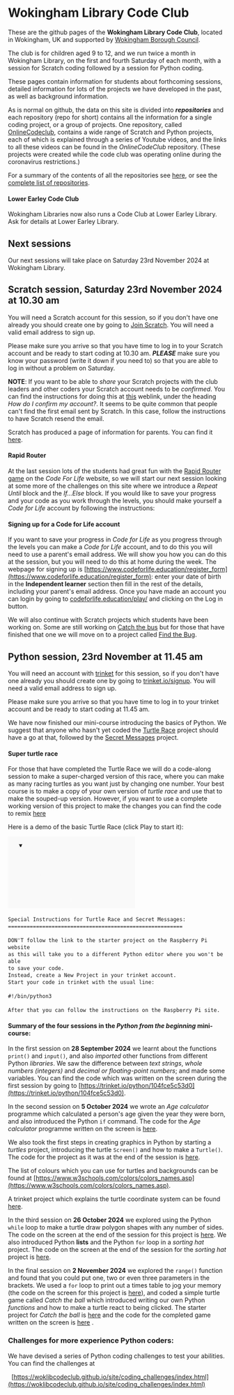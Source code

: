 # Wokingham Library Code Club

These are the github pages of the **Wokingham Library Code Club**, located in Wokingham, UK and supported by [Wokingham Borough Council](https://www.wokingham.gov.uk/libraries).

The club is for children aged 9 to 12, and we run twice a month in Wokingham Library, on the first and fourth Saturday of each month, with a session for Scratch coding followed by a session for Python coding.

These pages contain information for students about forthcoming sessions, detailed information for lots of the projects we have developed in the past, as well as background information.

As is normal on github, the data on this site is divided into ***repositories*** and each repository (repo for short) contains all the information for a single coding project, or a group of projects. One repository, called [OnlineCodeclub](https://github.com/WokLibCodeClub/OnlineCodeclub), contains a wide range of Scratch and Python projects, each of which is explained through a series of Youtube videos, and the links to all these videos can be found in the *OnlineCodeClub* repository. (These projects were created while the code club was operating online during the coronavirus restrictions.)

For a summary of the contents of all the repositories see [here](https://github.com/WokLibCodeClub/woklibcodeclub.github.io), or see the [complete list of repositories](https://github.com/orgs/WokLibCodeClub/repositories?type=all).

#### Lower Earley Code Club

Wokingham Libraries now also runs a Code Club at Lower Earley Library. Ask for details at Lower Earley Library.

## Next sessions

Our next sessions will take place on Saturday 23rd November 2024 at Wokingham Library.

## Scratch session, Saturday 23rd November 2024 at 10.30 am

You will need a Scratch account for this session, so if you don't have one already you should create one by going to [Join Scratch](https://scratch.mit.edu/join). You will need a valid email address to sign up.

Please make sure you arrive so that you have time to log in to your Scratch account and be ready to start coding at 10.30 am. ***PLEASE*** make sure you know your password (write it down if you need to) so that you are able to log in without a problem on Saturday.

**NOTE**: If you want to be able to *share* your Scratch projects with the club leaders and other coders your Scratch account needs to be *confirmed*. You can find the instructions for doing this at [this](https://scratch.mit.edu/faq/#accounts) weblink, under the heading *How do I confirm my account?*. It seems to be quite common that people can't find the first email sent by Scratch. In this case, follow the instructions to have Scratch resend the email.

Scratch has produced a page of information for parents. You can find it [here](https://scratch.mit.edu/parents/).

#### Rapid Router

At the last session lots of the students had great fun with the [Rapid Router game](https://www.codeforlife.education/rapidrouter) on the *Code For Life* website, so we will start our next session looking at some more of the challenges on this site where we introduce a *Repeat Until* block and the *If...Else* block. If you would like to save your progress and your code as you work through the levels, you should make yourself a *Code for Life* account by following the instructions:

#### Signing up for a Code for Life account

If you want to save your progress in *Code for Life* as you progress through the levels you can make a *Code for Life* account, and to do this you will need to use a parent's email address. We will show you how you can do this at the session, but you will need to do this at home during the week. The webpage for signing up is [https://www.codeforlife.education/register_form](https://www.codeforlife.education/register_form): enter your date of birth in the **Independent learner** section then fill in the rest of the details, including your parent's email address. Once you have made an account you can login by going to [codeforlife.education/play/](https://www.codeforlife.education/play/) and clicking on the Log in button.

We will also continue with Scratch projects which students have been working on. Some are still working on [Catch the bus](https://projects.raspberrypi.org/en/projects/catch-the-bus) but for those that have finished that one we will move on to a project called [Find the Bug](https://projects.raspberrypi.org/en/projects/find-the-bug).

## Python session, 23rd November at 11.45 am

You will need an account with [trinket](https://trinket.io/) for this session, so if you don't have one already you should create one by going to [trinket.io/signup](https://trinket.io/signup). You will need a valid email address to sign up.

Please make sure you arrive so that you have time to log in to your trinket account and be ready to start coding at 11.45 am.

We have now finished our mini-course introducing the basics of Python. We suggest that anyone who hasn't yet coded the [Turtle Race](https://projects.raspberrypi.org/en/projects/turtle-race) project should have a go at that, followed by the [Secret Messages](https://projects.raspberrypi.org/en/projects/secret-messages) project.


#### Super turtle race

For those that have completed the Turtle Race we will do a code-along session to make a super-charged version of this race, where you can make as many racing turtles as you want just by changing one number. Your best course is to make a copy of your own version of *turtle race* and use that to make the souped-up version. However, if you want to use a complete working version of this project to make the changes you can find the code to remix [here](https://trinket.io/python/5d45102efcbd)
 
Here is a demo of the basic Turtle Race (click Play to start it):

![Turtle Race demo](turtle_race_demo.gif "animation of turtle race")

```
Special Instructions for Turtle Race and Secret Messages:
========================================================

DON'T follow the link to the starter project on the Raspberry Pi website
as this will take you to a different Python editor where you won't be able
to save your code.
Instead, create a New Project in your trinket account.
Start your code in trinket with the usual line:

#!/bin/python3

After that you can follow the instructions on the Raspberry Pi site.
```

#### Summary of the four sessions in the *Python from the beginning* mini-course:

In the first session on **28 September 2024** we learnt about the functions ```print()``` and ```input()```, and also *imported* other functions from different Python *libraries*. We saw the difference between *text strings*, *whole numbers (integers)* and *decimal or floating-point numbers*; and made some variables. You can find the code which was written on the screen during the first session by going to [https://trinket.io/python/104fce5c53d0](https://trinket.io/python/104fce5c53d0).

In the second session on **5 October 2024** we wrote an *Age calculator* programme which calculated a person's age given the year they were born, and also introduced the Python ```if``` command. The code for the *Age calculator* programme written on the screen is [here](https://trinket.io/python/b46b93f16311).

We also took the first steps in creating graphics in Python by starting a *turtles* project, introducing the turtle ```Screen()``` and how to make a ```Turtle()```. The code for the project as it was at the end of the session is [here](https://trinket.io/python/ecd09ad1ba40).

The list of colours which you can use for turtles and backgrounds can be found at [https://www.w3schools.com/colors/colors_names.asp](https://www.w3schools.com/colors/colors_names.asp).

A trinket project which explains the turtle coordinate system can be found [here](https://trinket.io/python/218c2a1835).

In the third session on **26 October 2024** we explored using the Python ```while``` loop to make a turtle draw polygon shapes with any number of sides. The code on the screen at the end of the session for this project is [here](https://trinket.io/python/dbc59805d99c). We also introduced Python **lists** and the Python ```for``` loop in a *sorting hat* project. The code on the screen at the end of the session for the *sorting hat* project is [here](https://trinket.io/python/aeef19b5fd9b).

In the final session on **2 November 2024** we explored the ```range()``` function and found that you could put one, two or even three parameters in the brackets. We used a ```for``` loop to print out a times table to jog your memory (the code on the screen for this project is [here](https://trinket.io/python/dc5a88c9c9fa)), and coded a simple turtle game called *Catch the ball* which introduced writing our own Python *functions* and how to make a turtle react to being clicked. The starter project for *Catch the ball* is [here](https://trinket.io/python/0e429f731b) and the code for the completed game written on the screen is [here](https://trinket.io/python/a8a5a1774047)
.
### Challenges for more experience Python coders:

We have devised a series of Python coding challenges to test your abilities. You can find the challenges at

&nbsp;&nbsp;[https://woklibcodeclub.github.io/site/coding_challenges/index.html](https://woklibcodeclub.github.io/site/coding_challenges/index.html)
